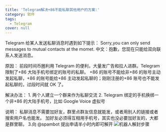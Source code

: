 ```yaml
---
title: 'Telegram解决+86不能私聊其他用户的方案:'
category: 软件
tags:
  - Telegram
cover: null
---
```


Telegram 给某人发送私聊消息时遇到如下提示：
Sorry,you can only send messages to mutual contacts at the momet.
中文：抱歉，您现在只能给双向联系人发送消息。

原因：
    前段时间币圈利用 Telegram 的便利，大量发广告和拉人进群。Telegram 限制了+86 大陆手机号绑定的账号的私聊。
   +86 的账号不能给非+86 的账号主动发起私聊，+86 的账号能给+86 主动发起私聊的；刚刚注册的+86 账号也不能发起私聊的，过段时间就 OK 了。

解决办法：
    1. 两个人建立一个群来作为私聊交流
    2. Telegram 绑定的手机换绑一个非+86 的大陆手机号，比如 Google Voice 虚拟号

说明：
    私聊消息不需要加好友，群里点群友信息就能发，或者用别人的链接或者搜索用户名也能发。
    加好友必须得互相用手机号，其实也没必要加好友的，大都是群里聊。
    3.向 @spambot 提出申请半小时内即可解开
![机器人解封步骤](https://github.com/zzjtnb/Resource/blob/master/pc/images/blog/tg86.jpg?raw=true)
